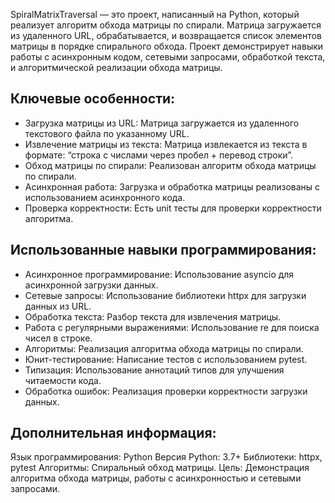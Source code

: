 SpiralMatrixTraversal — это проект, написанный на Python, который реализует алгоритм обхода матрицы по спирали. 
Матрица загружается из удаленного URL, обрабатывается, и возвращается список элементов матрицы в порядке спирального обхода. 
Проект демонстрирует навыки работы с асинхронным кодом, сетевыми запросами, обработкой текста, и алгоритмической реализации обхода матрицы. 

## Ключевые особенности:

- Загрузка матрицы из URL: Матрица загружается из удаленного текстового файла по указанному URL.
- Извлечение матрицы из текста: Матрица извлекается из текста в формате: “строка с числами через пробел + перевод строки”.
- Обход матрицы по спирали: Реализован алгоритм обхода матрицы по спирали.
- Асинхронная работа: Загрузка и обработка матрицы реализованы с использованием асинхронного кода.
- Проверка корректности: Есть unit тесты для проверки корректности алгоритма.

## Использованные навыки программирования:

- Асинхронное программирование: Использование asyncio для асинхронной загрузки данных.
- Сетевые запросы: Использование библиотеки httpx для загрузки данных из URL.
- Обработка текста: Разбор текста для извлечения матрицы.
- Работа с регулярными выражениями: Использование re для поиска чисел в строке.
- Алгоритмы: Реализация алгоритма обхода матрицы по спирали.
- Юнит-тестирование: Написание тестов с использованием pytest.
- Типизация: Использование аннотаций типов для улучшения читаемости кода.
- Обработка ошибок: Реализация проверки корректности загрузки данных.

## Дополнительная информация:

Язык программирования: Python
Версия Python: 3.7+
Библиотеки: httpx, pytest
Алгоритмы: Спиральный обход матрицы.
Цель: Демонстрация алгоритма обхода матрицы, работы с асинхронностью и сетевыми запросами.
